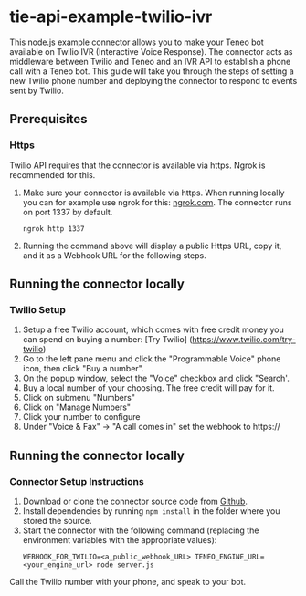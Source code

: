 # tie-api-example-twilio-ivr
This node.js example connector allows you to make your Teneo bot available on Twilio IVR (Interactive Voice Response). The connector acts as middleware between Twilio and Teneo and an IVR API to establish a phone call with a Teneo bot. This guide will take you through the steps of setting a new Twilio phone number and deploying the connector to respond to events sent by Twilio.


## Prerequisites
### Https
Twilio API requires that the connector is available via https. Ngrok is recommended for this.

1. Make sure your connector is available via https. When running locally you can for example use ngrok for this: [ngrok.com](https://ngrok.com). The connector runs on port 1337 by default.
    ```
    ngrok http 1337
    ```
2. Running the command above will display a public Https URL, copy it, and it as a Webhook URL for the following steps.


## Running the connector locally
### Twilio Setup

1. Setup a free Twilio account, which comes with free credit money you can spend on buying a number:
    [Try Twilio] (https://www.twilio.com/try-twilio)
2. Go to the left pane menu and click the "Programmable Voice" phone icon, then click "Buy a number".
3. On the popup window, select the "Voice" checkbox and click "Search'.
4. Buy a local number of your choosing. The free credit will pay for it.
5. Click on submenu "Numbers"
6. Click on "Manage Numbers"
7. Click your number to configure
8. Under "Voice & Fax" -> "A call comes in" set the webhook to https://<your ngrok public URL>

## Running the connector locally
### Connector Setup Instructions

1. Download or clone the connector source code from [Github](https://github.com/artificialsolutions/tie-api-example-twilio-ivr).
2. Install dependencies by running `npm install` in the folder where you stored the source.
3. Start the connector with the following command (replacing the environment variables with the appropriate values):
    ```
    WEBHOOK_FOR_TWILIO=<a_public_webhook_URL> TENEO_ENGINE_URL=<your_engine_url> node server.js
    ```

Call the Twilio number with your phone, and speak to your bot.